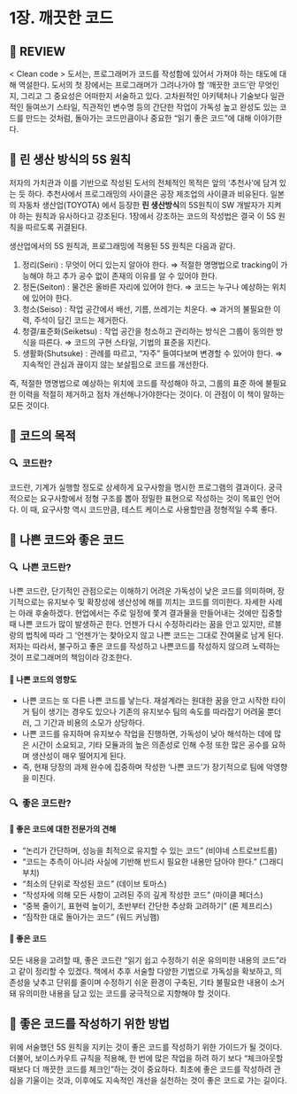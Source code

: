 # 1장. 깨끗한 코드
## 📍 REVIEW

< Clean code > 도서는, 프로그래머가 코드를 작성함에 있어서 가져야 하는 태도에 대해 역설한다. 도서의 첫 장에서는 프로그래머가 그려나가야 할 ‘깨끗한 코드’란 무엇인지, 그리고 그 중요성은 어떠한지 서술하고 있다. 고차원적인 아키텍처나 기술보다 일관적인 들여쓰기 스타일, 직관적인 변수명 등의 간단한 작업이 가독성 높고 완성도 있는 코드를 만드는 것처럼, 돌아가는 코드만큼이나 중요한 “읽기 좋은 코드”에 대해 이야기한다. 

## 📍 린 생산 방식의 5S 원칙

저자의 가치관과 이를 기반으로 작성된 도서의 전체적인 목적은 앞의 ‘추천사’에 담겨 있는 듯 하다. 추천사에서 프로그래밍의 사이클은 공장 제조업의 사이클과 비유된다. 일본의 자동차 생산업(TOYOTA) 에서 등장한 **린 생산방식**의 5S원칙이 SW 개발자가 지켜야 하는 원칙과 유사하다고 강조된다. 1장에서 강조하는 코드의 작성법은 결국 이 5S 원칙을 따르도록 귀결된다.

생산업에서의 5S 원칙과, 프로그래밍에 적용된 5S 원칙은 다음과 같다.

1. 정리(Seiri) : 무엇이 어디 있는지 알아야 한다.
⇒ 적절한 명명법으로 tracking이 가능해야 하고 추가 공수 없이 존재의 이유를 알 수 있어야 한다. 
2. 정돈(Seiton) : 물건은 올바른 자리에 있어야 한다.
⇒ 코드는 누구나 예상하는 위치에 있어야 한다. 
3. 청소(Seiso) : 작업 공간에서 배선, 기름, 쓰레기는 치운다.
⇒ 과거의 불필요한 이력, 주석이 담긴 코드는 제거한다.
4. 청결/표준화(Seiketsu) : 작업 공간을 청소하고 관리하는 방식은 그룹이 동의한 방식을 따른다.
⇒ 코드의 구현 스타일, 기법의 표준을 지킨다.
5. 생활화(Shutsuke) : 관례를 따르고, “자주” 들여다보며 변경할 수 있어야 한다.
⇒ 지속적인 관심과 끊이지 않는 보살핌으로 코드를 개선한다.

즉, 적절한 명명법으로 예상하는 위치에 코드를 작성해야 하고, 그룹의 표준 하에 불필요한 이력을 적절히 제거하고 점차 개선해나가야한다는 것이다. 이 관점이 이 책이 말하는 모든 것이다.

## 📍 코드의 목적

### 🔍  코드란?

코드란, 기계가 실행할 정도로 상세하게 요구사항을 명시한 프로그램의 결과이다. 궁극적으로는 요구사항에서 정형 구조를 뽑아 정밀한 표현으로 작성하는 것이 목표인 언어다. 이 때, 요구사항 역시 코드만큼, 테스트 케이스로 사용할만큼 정형적일 수록 좋다.

## 📍 나쁜 코드와 좋은 코드

### 🔍  나쁜 코드란?

나쁜 코드란, 단기적인 관점으로는 이해하기 어려운 가독성이 낮은 코드를 의미하며, 장기적으로는 유지보수 및 확장성에 생산성에 해를 끼치는 코드를 의미한다. 자세한 사례는 아래 후술하겠다. 현업에서는 주로 일정에 쫓겨 결과물을 만들어내는 것에만 집중할 때 나쁜 코드가 많이 발생하곤 한다. 언젠가 다시 수정하리라는 꿈을 안고 있지만, 르블랑의 법칙에 따라 그 ‘언젠가’는 찾아오지 않고 나쁜 코드는 그대로 잔여물로 남게 된다. 저자는 따라서, 불구하고 좋은 코드를 작성하고 나쁜코드를 작성하지 않으려 노력하는 것이 프로그래머의 책임이라 강조한다. 

#### 🔘 나쁜 코드의 영향도

- 나쁜 코드는 또 다른 나쁜 코드를 낳는다. 재설계라는 원대한 꿈을 안고 시작한 타이거 팀이 생기는 경우도 있으나 기존의 유지보수 팀의 속도를 따라잡기 어려울 뿐더러, 그 기간과 비용의 소모가 상당하다.
- 나쁜 코드를 유지하며 유지보수 작업을 진행하면, 가독성이 낮아 해석하는 데에 많은 시간이 소요되고, 기타 모듈과의 높은 의존성로 인해 수정 또한 많은 공수를 요하며 생산성이 매우 떨어지게 된다.
- 즉, 현재 당장의 과제 완수에 집중하며 작성한 ‘나쁜 코드’가 장기적으로 팀에 악영향을 미친다.

### 🔍  좋은 코드란?

#### 🔘 좋은 코드에 대한 전문가의 견해

- “논리가 간단하며, 성능을 최적으로 유지할 수 있는 코드”
 (비야네 스트로브트룹)
- “코드는 추측이 아니라 사실에 기반해 반드시 필요한 내용만 담아야 한다.”
(그래디 부치)
- “최소의 단위로 작성된 코드”
(데이브 토마스)
- “작성자에 의해 모든 사항이 고려된 주의 깊게 작성한 코드”
(마이클 페더스)
- “중복 줄이기, 표현력 높이기, 초반부터 간단한 추상화 고려하기”
(론 제프리스)
- “짐작한 대로 돌아가는 코드”
(워드 커닝햄)

#### 🔘 좋은 코드

모든 내용을 고려할 때, 좋은 코드란 “읽기 쉽고 수정하기 쉬운 유의미한 내용의 코드”라고 같이 정리할 수 있겠다. 책에서 추후 서술할 다양한 기법으로 가독성을 확보하고, 의존성을 낮추고 단위를 줄이며 수정하기 쉬운 환경이 구축된, 기타 불필요한 내용이 소거돼 유의미한 내용을 담고 있는 코드를 궁극적으로 지향해야 할 것이다.

## 📍 좋은 코드를 작성하기 위한 방법

위에 서술했던 5S 원칙을 지키는 것이 좋은 코드를 작성하기 위한 가이드가 될 것이다. 더불어, 보이스카우트 규칙을 적용해, 한 번에 많은 작업을 하려 하기 보다 “체크아웃할 때보다 더 깨끗한 코드를 체크인”하는 것이 중요하다. 최초에 좋은 코드를 작성하려 관심을 기울이는 것과, 이후에도 지속적인 개선을 실천하는 것이 좋은 코드로 가는 길이다.